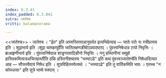 ```yaml
---
index: 6.3.41
index_padded: 6.3.041
sutra: जातेश्च
vritti: balamanorama

---
```

<<जातेश्च>> - जातेश्च । "ईत" इति अस्वरितत्वान्नानुवर्तत इत्यभिप्रेत्याह — जातेः परोः यः स्त्रीप्रत्यय इति । शूद्राभार्य इति ।शूद्रा चामहत्पूर्वे॑ति जातिलक्षणङीषोऽपवादष्टाप् । पुंवत्त्वनिषेधान्न टापो निवृत्तिः । ब्राआहृणीभार्य इति । पुंवत्त्वनिषेदान्न शाङ्र्गरवादिङीनो निवृत्तिः । ननु हस्तिनीनां समूहो हास्तिकमित्यत्रअचित्तहस्ती॑ति ठकि हस्तिनीशब्दस्य "भस्याऽढे" इति कथं पुंवत्त्वञ्जातेश्चे॑ति निषेधादित्यत आह — सौत्रस्यैवायं निषेध इति । सूत्रविहितस्येत्यर्थः । "भस्याऽढे" इति तु वार्तिकमिति भावः । एतच्च "न कोपधायाः" इति सूत्रे भाष्ये स्पष्टम् । 